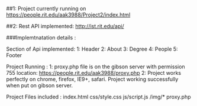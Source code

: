 ##1: Project currently running on
https://people.rit.edu/aak3988/Project2/index.html

##2: Rest API implemented:
http://ist.rit.edu/api/

###Implemtnatation details :

Section of Api implemented:
1: Header
2: About
3: Degree
4: People
5: Footer

Project Running :
1: proxy.php file is on the gibson server with permission 755
location:
https://people.rit.edu/aak3988/proxy.php
2: Project works perfectly on chrome, firefox, IE9+, safari.
Project working successfully when put on gibson server.


Project Files included :
index.html
css/style.css
js/script.js
/img/*
proxy.php
